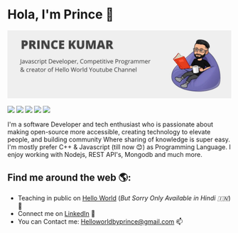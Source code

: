 # Hola, I'm Prince 👋

 


![github](https://github.com/Prince-1501/Prince-1501/blob/master/princekumar.jpg)


![](https://github-profile-summary-cards.vercel.app/api/cards/profile-details?username=Prince-1501&theme=github)
![](https://github-profile-summary-cards.vercel.app/api/cards/repos-per-language?username=Prince-1501&theme=github)
![](https://github-profile-summary-cards.vercel.app/api/cards/most-commit-language?username=Prince-1501&theme=github)
![](https://github-profile-summary-cards.vercel.app/api/cards/stats?username=Prince-1501&theme=github)
![](https://github-profile-summary-cards.vercel.app/api/cards/productive-time?username=Prince-1501&theme=github)


I'm a software Developer and tech enthusiast who is passionate about making open-source more accessible, creating technology to elevate people, 
and building community Where sharing of knowledge is super easy. I'm mostly prefer C++ & Javascript (till now 😊) as Programming Language. 
I enjoy working with Nodejs, REST API's, Mongodb and much more.

## Find me around the web 🌎:
- Teaching in public on <a href="https://www.youtube.com/channel/UCbW63uLlDnsL7l992Z9nF_Q">Hello World</a> (<i>But Sorry Only Available in Hindi 🇮🇳</i>)🔔
- Connect me on <a href="https://www.linkedin.com/in/iamprince/">LinkedIn</a> 💼
- You can Contact me: Helloworldbyprince@gmail.com 📫

